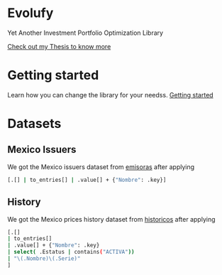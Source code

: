 # Evolufy
Yet Another Investment Portfolio Optimization Library

[Check out my Thesis to know more](https://carlos-eduardo-sanchez-torres.sanchezcarlosjr.com/Evolufy-Making-Sustainable-Finance-a-Reality-with-a-Web-based-Investment-Portfolio-Library-that-Uti-c3a1983ae6d24851b979d114b3784c2d)

# Getting started
Learn how you can change the library for your needss.
[Getting started](./getting_started.ipynb)

# Datasets
## Mexico Issuers
We got the Mexico issuers dataset from [emisoras](https://databursatil.com/docs.html#emisoras) after applying

```bash
[.[] | to_entries[] | .value[] + {"Nombre": .key}]
```

## History
We got the Mexico prices history dataset from [historicos](https://databursatil.com/docs.html#historicos) after applying
```bash
[.[] 
| to_entries[] 
| .value[] + {"Nombre": .key} 
| select( .Estatus | contains("ACTIVA")) 
| "\(.Nombre)\(.Serie)"
] 
```
